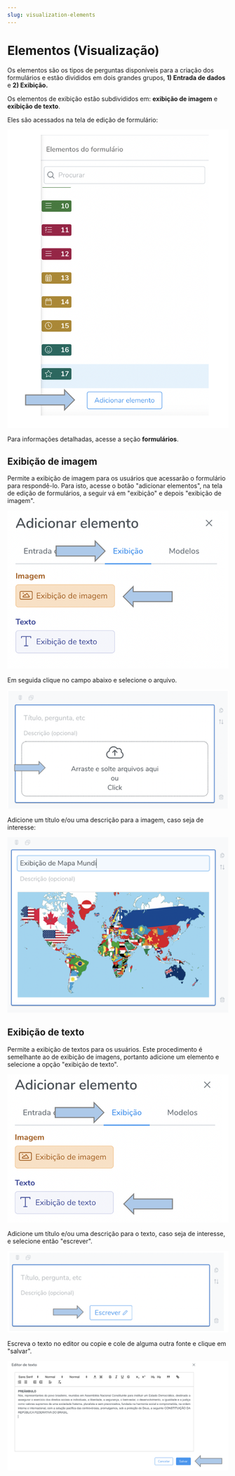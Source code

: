 ```yaml
---
slug: visualization-elements
---
```


# Elementos (Visualização)

Os elementos são os tipos de perguntas disponíveis para a criação dos formulários e estão divididos em dois grandes grupos, **1) Entrada de dados** e **2) Exibição.** 

Os elementos de exibição estão subdivididos em: **exibição de imagem** e **exibição de texto**.

Eles são acessados na tela de edição de formulário:

![add-elements](./images/add-elements.png)

Para informações detalhadas, acesse a seção **formulários**. 

## Exibição de imagem

Permite a exibição de imagem para os usuários que acessarão o formulário para respondê-lo. Para isto, acesse o botão "adicionar elementos", na tela de edição de formulários, a seguir vá em "exibição" e depois "exibição de imagem".

![image](./images/image.png)

Em seguida clique no campo abaixo e selecione o arquivo.

![add-image](./images/add-image.png)


Adicione um título e/ou uma descrição para a imagem, caso seja de interesse:

![map](./images/map.png)

## Exibição de texto

Permite a exibição de textos para os usuários. Este procedimento é semelhante ao de exibição de imagens, portanto adicione um elemento e selecione a opção "exibição de texto".

![text-ex](./images/text-ex.png)

Adicione um título e/ou uma descrição para o texto, caso seja de interesse, e selecione então "escrever".

![add-text](./images/add-text.png)

Escreva o texto no editor ou copie e cole de alguma outra fonte e clique em "salvar".

![edit-text](./images/edit-text.png)

